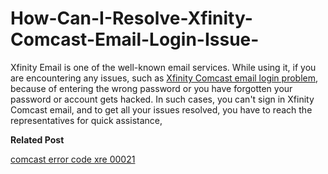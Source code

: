 # How-Can-I-Resolve-Xfinity-Comcast-Email-Login-Issue-

Xfinity Email is one of the well-known email services. While using it, if you are encountering any issues, such as <a href="https://contactemail.us/xfinity-comcast-email-login/
">Xfinity Comcast email login problem</a>, because of entering the wrong password or you have forgotten your password or account gets hacked. In such cases, you can't sign in Xfinity Comcast email, and to get all your issues resolved, you have to reach the representatives for quick assistance, 

<b>Related Post</b>

<a href="https://contactemail.us/xfinity-error-codes-how-to-resolve/">comcast error code xre 00021</a>
